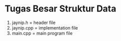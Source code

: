 # Tugas Besar Struktur Data

1. jaynip.h = header file
2. jaynip.cpp = implementation file
3. main.cpp = main program file
